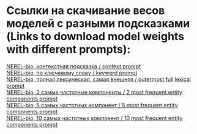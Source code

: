 # Ссылки на скачивание весов моделей с разными подсказками (Links to download model weights with different prompts):

[NEREL-bio, контекстная подсказка / context prompt](https://drive.google.com/file/d/1XCJU1i4uJfI7zDoEQnS9m8xTDEHv90Pb/view?usp=sharing)<br>
[NEREL-bio, по ключевому слову / keyword prompt](https://drive.google.com/file/d/11wgfCjVK70m6rtc6VJiCuFqfVyX34e5U/view?usp=sharing)<br>
[NEREL-bio, полная лексическая, самая внешняя / outermost full lexical prompt](https://drive.google.com/file/d/12yv-OtgX-F9oONeLBonnYd-T_qDsOF84/view?usp=sharing)<br>
[NEREL-bio, 2 самые частотные компоненты / 2 most frequent entity components prompt](https://drive.google.com/file/d/1DO_8P-Pu7KkGXpX0dsitf-OAQ5dFlkEp/view?usp=sharing)<br>
[NEREL-bio, 5 самых частотных компонент / 5 most frequent entity components prompt](https://drive.google.com/file/d/13pKb-8abTgbHmfEJ47qgZMCprKli6Gfb/view?usp=sharing)<br>
[NEREL-bio, 10 самых частотных компонент / 10 most frequent entity components prompt](https://drive.google.com/file/d/1YGBewBmSegQFhWetlXb9wGQGajYNWwLQ/view?usp=sharing)<br>